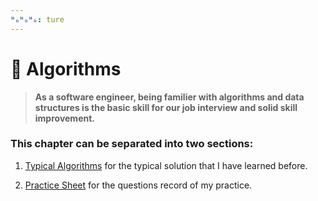 ```yaml
---
ᴴₒᴴₒᴴₒ: ture
---
```


# **:abacus: Algorithms**

>**As a software engineer, being familier with algorithms and data structures is the basic skill for our job interview and solid skill improvement.**

### **This chapter can be separated into two sections:**

1. [Typical Algorithms](Typical_Questions/README.md) for the typical solution that I have learned before.

2. [Practice Sheet](Practice_Sheet/README.md) for the questions record of my practice.



